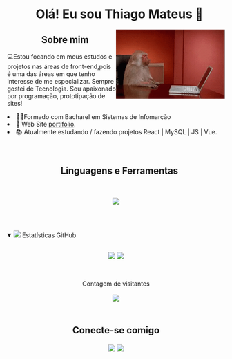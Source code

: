 <!-- ### Olá! Eu sou Thiago Mateus 👋
<p tex-Align="center">
<p> -👨‍🎓Formado com Bacharel em Sistemas de Infomarção</br>
    -💻 Estou focando em meus estudos e projetos nas áreas de front-end,</br>
pois é uma das áreas em que tenho interesse de me especializar.
<p>
<p>👤 Web Site <a href="https://thiagomms.netlify.app/">portifólio</a>.<p>
    
        
  <img height="170em" src="https://github-readme-stats.vercel.app/api?username=thiagomms&show_icons=true&theme=vue-dark&include_all_commits=true&count_private=true"/>
  <img height="170em" src="https://github-readme-stats.vercel.app/api/top-langs/?username=thiagomms&layout=compact&langs_count=16&theme=vue-dark"/>

    
    
<br>
<img align="middle" alt="gif" height="120" width="180" src="https://github.com/thiagomms/thiagomms/blob/main/monkey-pissed.gif">
<div>

## 📂Repositórios principais
<a href="https://github.com/thiagomms/ecommerce-react">
  <img height="" src="https://github-readme-stats.vercel.app/api/pin/?username=thiagomms&repo=ecommerce-react&show_owner=true&theme=vue-dark" />
</a>



## 🔨FrameWorks & Skills 

<div align="center"><br>    
    <p align="center">
  <a href="https://skillicons.dev">
    <img src="https://skillicons.dev/icons?i=js,html,css,react,vue,angular,bootstrap,gitlab,nodejs,mongodb,mysql,tailwind,ts,sass,gulp" />
  </a>
</p>   
</div>

<br><br>

<div align="center">
    <a href="mailto:thiago.mateus0707@gmail.com"><img
            src="https://img.shields.io/badge/-Gmail-%23333?style=for-the-badge&logo=gmail&logoColor=white"
            target="_blank"></a>
    <a href="https://www.linkedin.com/in/thiagomms/" target="_blank"><img
            src="https://img.shields.io/badge/-LinkedIn-%230077B5?style=for-the-badge&logo=linkedin&logoColor=white"
            target="_blank"></a>   
</div> -->



<h1 align="center" dir="auto"><a id="" class="anchor" aria-hidden="true"
    href="#me-chamo-luís-roberto-"><svg class="octicon octicon-link" viewBox="0 0 16 16" version="1.1" width="16"
      height="16" aria-hidden="true">
      <path
        ">
      </path>
    </svg></a>Olá! Eu sou Thiago Mateus 👋 <a target="_blank" rel="noopener noreferrer"></a></h1>
<p dir="auto"><a target="_blank" rel="noopener noreferrer"
    href="https://github.com/thiagomms/thiagomms/blob/main/monkey-pissed.gif"><img align="right" width="50%"
      src="https://github.com/thiagomms/thiagomms/blob/main/monkey-pissed.gif" style="max-width: 100%;"></a></p>
<h2 align="center" dir="auto"><a id="user-content-sobre-mim" class="anchor" aria-hidden="true" href="#sobre-mim"><svg
      class="octicon octicon-link" viewBox="0 0 16 16" version="1.1" width="16" height="16" aria-hidden="true">
      <path
        ">
      </path>
    </svg></a>Sobre mim</h2>
<p dir="auto">💻Estou focando em meus estudos e projetos nas áreas de front-end,pois é uma das áreas em que tenho interesse de me especializar.
Sempre gostei de Tecnologia. Sou apaixonado por programação, prototipação de sites!</p>
<li> 👨‍🎓Formado com Bacharel em Sistemas de Infomarção</li>
<li>👤 Web Site <a href="https://thiagomms.netlify.app/">portifólio</a>.</li>
<li> 📚️ Atualmente estudando / fazendo projetos React | MySQL | JS | Vue.</li>
<br>
<br>
<h2 dir="auto"></h2>
<h2 align="center" dir="auto"><a id="user-content-linguagens-e-ferramentas" class="anchor" aria-hidden="true"
    href="#linguagens-e-ferramentas"><svg class="octicon octicon-link" viewBox="0 0 16 16" version="1.1" width="16"
      height="16" aria-hidden="true">
      <path
        >
      </path>
    </svg></a>Linguagens e Ferramentas
<div align="center"><br>    
    <p align="center">
  <a href="https://skillicons.dev">
    <img src="https://skillicons.dev/icons?i=js,html,css,react,vue,angular,bootstrap,gitlab,nodejs,mongodb,mysql,tailwind,ts,sass,gulp" />
  </a>
</p>   
</div></h2>
<br>
<br>
<details open="">
  <summary>
    <a target="_blank" rel="noopener noreferrer nofollow"
      href="https://camo.githubusercontent.com/de4126dd5395c2fb600da5d41aa142767bd97d7e14fbe15a75140ef024ec13de/68747470733a2f2f6d656469612e67697068792e636f6d2f6d656469612f636a3837437866527472556966463352796b2f67697068792e676966"><img
        src="https://camo.githubusercontent.com/de4126dd5395c2fb600da5d41aa142767bd97d7e14fbe15a75140ef024ec13de/68747470733a2f2f6d656469612e67697068792e636f6d2f6d656469612f636a3837437866527472556966463352796b2f67697068792e676966"
        height="25" data-animated-image=""
        data-canonical-src="https://media.giphy.com/media/cj87CxfRtrUifF3Ryk/giphy.gif" style="max-width: 100%;"></a>
    <span>Estatísticas GitHub</span></h2>
  </summary>
  <br>
  <p align="center" dir="auto">
    <img height="180em" src="https://github-readme-stats.vercel.app/api?username=thiagomms&show_icons=true&theme=vue-dark&include_all_commits=true&count_private=true"/>
    <img height="180em" src="https://github-readme-stats.vercel.app/api/top-langs/?username=thiagomms&layout=compact&langs_count=16&theme=vue-dark"/>
  </p>
  <div align="center" dir="auto">
    <br>
    <p align="centre" dir="auto">Contagem de visitantes</p>
    <p align="center" dir="auto"><a target="_blank" rel="noopener noreferrer nofollow"
        href="https://camo.githubusercontent.com/689195cc7b19fb0fb5078ccf0645f2fdbe2e7e8c25de4553a9886be8b5b65df3/68747470733a2f2f70726f66696c652d636f756e7465722e676c697463682e6d652f7b4c756973526f626572746f416e74756e65737d2f636f756e742e737667"><img
          align="center"
          src="https://camo.githubusercontent.com/689195cc7b19fb0fb5078ccf0645f2fdbe2e7e8c25de4553a9886be8b5b65df3/68747470733a2f2f70726f66696c652d636f756e7465722e676c697463682e6d652f7b4c756973526f626572746f416e74756e65737d2f636f756e742e737667"
          data-canonical-src="https://profile-counter.glitch.me/{LuisRobertoAntunes}/count.svg"
          style="max-width: 100%;"></a></p>
   
  </div>
</details>


<h2 align="center" dir="auto"><a id="user-content---conecte-se-comigo--------" class="anchor" aria-hidden="true"
    href="#--conecte-se-comigo--------"><svg class="octicon octicon-link" viewBox="0 0 16 16" version="1.1" width="16"
      height="16" aria-hidden="true">
      <path
        ">
      </path>
    </svg>
<br>
</a>
  Conecte-se comigo

  <a target="_blank" rel="noopener noreferrer" ></a>
</h2>
<div align="center">
    <a href="mailto:thiago.mateus0707@gmail.com"><img
            src="https://img.shields.io/badge/-Gmail-%23333?style=for-the-badge&logo=gmail&logoColor=white"
            target="_blank"></a>
    <a href="https://www.linkedin.com/in/thiagomms/" target="_blank"><img
            src="https://img.shields.io/badge/-LinkedIn-%230077B5?style=for-the-badge&logo=linkedin&logoColor=white"
            target="_blank"></a>   
</div>
</article>
</div>
</div>

